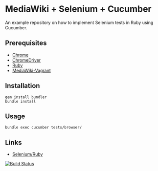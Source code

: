 # MediaWiki + Selenium + Cucumber

An example repository on how to implement Selenium tests in Ruby using Cucumber.

## Prerequisites

- [Chrome](https://www.google.com/chrome/)
- [ChromeDriver](https://sites.google.com/a/chromium.org/chromedriver/downloads)
- [Ruby](https://www.ruby-lang.org/en/)
- [MediaWiki-Vagrant](https://www.mediawiki.org/wiki/MediaWiki-Vagrant)

## Installation

    gem install bundler
    bundle install

## Usage

    bundle exec cucumber tests/browser/

## Links

- [Selenium/Ruby](https://www.mediawiki.org/wiki/Selenium/Ruby)

[![Build Status](https://travis-ci.org/zeljkofilipin/selenium-mediawiki-cucumber.svg?branch=master)](https://travis-ci.org/zeljkofilipin/selenium-mediawiki-cucumber)
